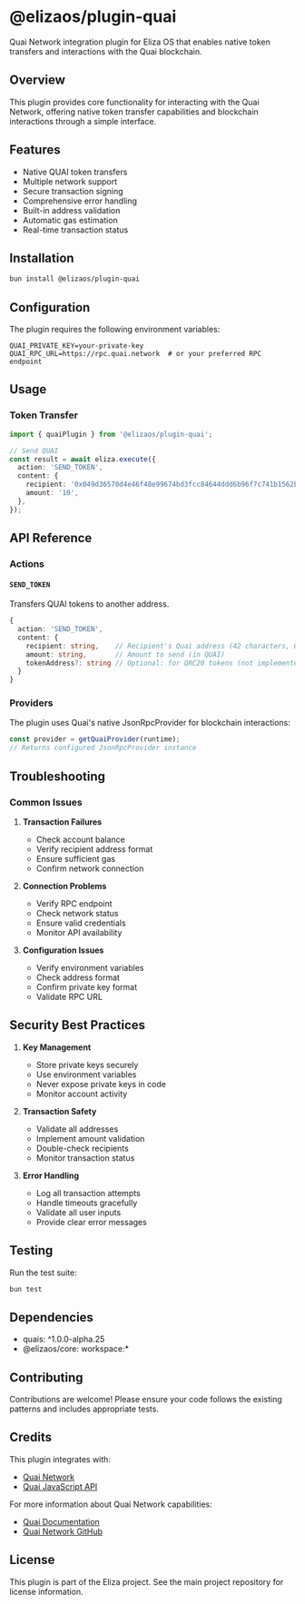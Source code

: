 # @elizaos/plugin-quai

Quai Network integration plugin for Eliza OS that enables native token transfers and interactions with the Quai blockchain.

## Overview

This plugin provides core functionality for interacting with the Quai Network, offering native token transfer capabilities and blockchain interactions through a simple interface.

## Features

- Native QUAI token transfers
- Multiple network support
- Secure transaction signing
- Comprehensive error handling
- Built-in address validation
- Automatic gas estimation
- Real-time transaction status

## Installation

```bash
bun install @elizaos/plugin-quai
```

## Configuration

The plugin requires the following environment variables:

```env
QUAI_PRIVATE_KEY=your-private-key
QUAI_RPC_URL=https://rpc.quai.network  # or your preferred RPC endpoint
```

## Usage

### Token Transfer

```typescript
import { quaiPlugin } from '@elizaos/plugin-quai';

// Send QUAI
const result = await eliza.execute({
  action: 'SEND_TOKEN',
  content: {
    recipient: '0x049d36570d4e46f48e99674bd3fcc84644ddd6b96f7c741b1562b82f9e004dc7',
    amount: '10',
  },
});
```

## API Reference

### Actions

#### `SEND_TOKEN`

Transfers QUAI tokens to another address.

```typescript
{
  action: 'SEND_TOKEN',
  content: {
    recipient: string,    // Recipient's Quai address (42 characters, 0x prefix)
    amount: string,       // Amount to send (in QUAI)
    tokenAddress?: string // Optional: for QRC20 tokens (not implemented yet)
  }
}
```

### Providers

The plugin uses Quai's native JsonRpcProvider for blockchain interactions:

```typescript
const provider = getQuaiProvider(runtime);
// Returns configured JsonRpcProvider instance
```

## Troubleshooting

### Common Issues

1. **Transaction Failures**

   - Check account balance
   - Verify recipient address format
   - Ensure sufficient gas
   - Confirm network connection

2. **Connection Problems**

   - Verify RPC endpoint
   - Check network status
   - Ensure valid credentials
   - Monitor API availability

3. **Configuration Issues**
   - Verify environment variables
   - Check address format
   - Confirm private key format
   - Validate RPC URL

## Security Best Practices

1. **Key Management**

   - Store private keys securely
   - Use environment variables
   - Never expose private keys in code
   - Monitor account activity

2. **Transaction Safety**

   - Validate all addresses
   - Implement amount validation
   - Double-check recipients
   - Monitor transaction status

3. **Error Handling**
   - Log all transaction attempts
   - Handle timeouts gracefully
   - Validate all user inputs
   - Provide clear error messages

## Testing

Run the test suite:

```bash
bun test
```

## Dependencies

- quais: ^1.0.0-alpha.25
- @elizaos/core: workspace:\*

## Contributing

Contributions are welcome! Please ensure your code follows the existing patterns and includes appropriate tests.

## Credits

This plugin integrates with:

- [Quai Network](https://qu.ai/)
- [Quai JavaScript API](https://www.npmjs.com/package/quais)

For more information about Quai Network capabilities:

- [Quai Documentation](https://docs.qu.ai/)
- [Quai Network GitHub](https://github.com/dominant-strategies)

## License

This plugin is part of the Eliza project. See the main project repository for license information.
